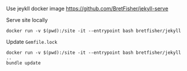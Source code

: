 Use jeykll docker image
https://github.com/BretFisher/jekyll-serve

Serve site locally

```
docker run -v $(pwd):/site -it --entrypoint bash bretfisher/jekyll
```

Update `Gemfile.lock`

```
docker run -v $(pwd):/site -it --entrypoint bash bretfisher/jekyll
..
bundle update
```
